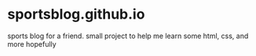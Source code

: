 # sportsblog.github.io
sports blog for a friend. small project to help me learn some html, css, and more hopefully
